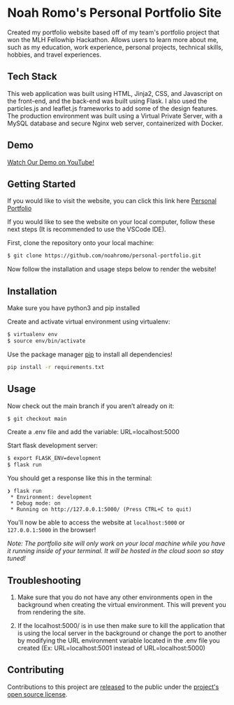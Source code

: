 # **Noah Romo's Personal Portfolio Site**

Created my portfolio website based off of my team's portfolio project that won the MLH Fellowhip Hackathon. Allows users to learn more about me, such as my education, work experience, personal projects, technical skills, hobbies, and travel experiences.

## Tech Stack

This web application was built using HTML, Jinja2, CSS, and Javascript on the front-end, and the back-end was built using Flask. I also used the particles.js and leaflet.js frameworks to add some of the design features. The production environment was built using a Virtual Private Server, with a MySQL database and secure Nginx web server, containerized with Docker.

## Demo

[Watch Our Demo on YouTube!](https://youtu.be/y-RejqP_u1c)

## Getting Started

If you would like to visit the website, you can click this link here [Personal Portfolio](http://noahromo.duckdns.org)

If you would like to see the website on your local computer, follow these next steps (It is recommended to use the VSCode IDE).

First, clone the repository onto your local machine:
```bash
$ git clone https://github.com/noahromo/personal-portfolio.git
```

Now follow the installation and usage steps below to render the website!

## Installation

Make sure you have python3 and pip installed

Create and activate virtual environment using virtualenv:
```bash
$ virtualenv env
$ source env/bin/activate
```

Use the package manager [pip](https://pip.pypa.io/en/stable/) to install all dependencies!

```bash
pip install -r requirements.txt
```

## Usage

Now check out the main branch if you aren’t already on it:
```bash
$ git checkout main
```

Create a .env file and add the variable: URL=localhost:5000

Start flask development server:
```bash
$ export FLASK_ENV=development
$ flask run
```

You should get a response like this in the terminal:
```
❯ flask run
 * Environment: development
 * Debug mode: on
 * Running on http://127.0.0.1:5000/ (Press CTRL+C to quit)
```

You'll now be able to access the website at `localhost:5000` or `127.0.0.1:5000` in the browser! 

*Note: The portfolio site will only work on your local machine while you have it running inside of your terminal. It will be hosted in the cloud soon so stay tuned!* 

## Troubleshooting

1. Make sure that you do not have any other environments open in the background when creating the virtual environment. This will prevent you from rendering the site. 

2. If the localhost:5000/ is in use then make sure to kill the application that is using the local server in the background or change the port to another by modifying the URL environment variable located in the .env file you created (Ex: URL=localhost:5001 instead of URL=localhost:5000)

## Contributing

Contributions to this project are [released](https://help.github.com/articles/github-terms-of-service/#6-contributions-under-repository-license) to the public under the [project's open source license](LICENSE).
